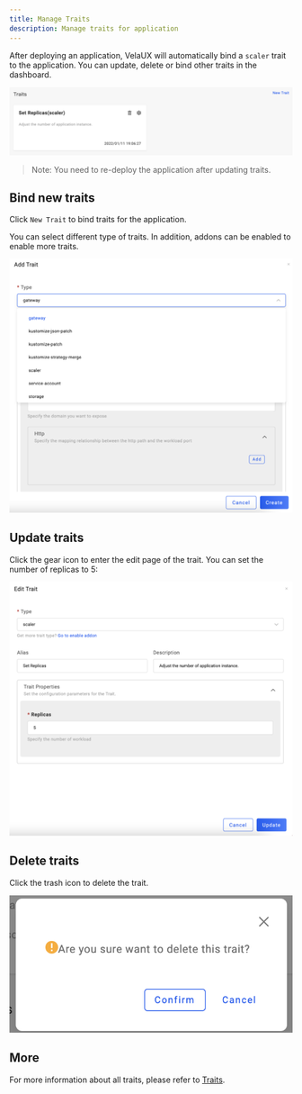 ```yaml
---
title: Manage Traits
description: Manage traits for application
---
```


After deploying an application, VelaUX will automatically bind a `scaler` trait to the application. You can update, delete or bind other traits in the dashboard.

![trait-list](../../../resources/trait-list.png)

> Note: You need to re-deploy the application after updating traits.

## Bind new traits

Click `New Trait` to bind traits for the application.

You can select different type of traits. In addition, addons can be enabled to enable more traits.

![new-trait](../../../resources/new-trait.png)

## Update traits

Click the gear icon to enter the edit page of the trait. You can set the number of replicas to 5:

![edit-trait](../../../resources/edit-trait.png)

## Delete traits

Click the trash icon to delete the trait.

![delete-trait](../../../resources/delete-trait.png)

## More

For more information about all traits, please refer to [Traits](../../../end-user/traits/references).